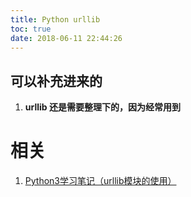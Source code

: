 ```yaml
---
title: Python urllib
toc: true
date: 2018-06-11 22:44:26
---
```

## 可以补充进来的

1. **urllib 还是需要整理下的，因为经常用到**





















# 相关

1. [Python3学习笔记（urllib模块的使用）](https://www.cnblogs.com/Lands-ljk/p/5447127.html)
